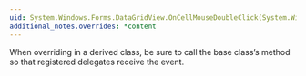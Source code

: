 ```yaml
---
uid: System.Windows.Forms.DataGridView.OnCellMouseDoubleClick(System.Windows.Forms.DataGridViewCellMouseEventArgs)
additional_notes.overrides: *content
---
```


<p>When overriding <xref href="System.Windows.Forms.DataGridView.OnCellMouseDoubleClick(System.Windows.Forms.DataGridViewCellMouseEventArgs)"></xref>in a derived class, be sure to call the base class’s <xref href="System.Windows.Forms.DataGridView.OnCellMouseDoubleClick(System.Windows.Forms.DataGridViewCellMouseEventArgs)"></xref> method so that registered delegates receive the event.</p>


